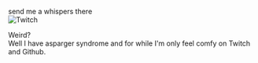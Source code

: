 send me a whispers there  
![Twitch](https://www.twitch.tv/spacex_jedi)  


Weird?  
Well I have asparger syndrome and for while I'm only feel comfy on Twitch and Github.  
